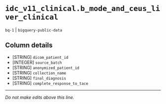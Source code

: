 # `idc_v11_clinical.b_mode_and_ceus_liver_clinical`
`bq-1` | `bigquery-public-data`

## Column details
* [STRING]    `dicom_patient_id`
* [INTEGER]   `source_batch`
* [STRING]    `anonymized_patient_id`
* [STRING]    `collection_name`
* [STRING]    `final_diagnosis`
* [STRING]    `complete_response_to_tace`

-------------------------------------------------------------------------------
*Do not make edits above this line.*
